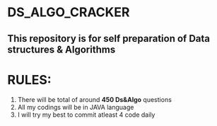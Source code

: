 # DS_ALGO_CRACKER

<h2>This repository is for self preparation of Data structures & Algorithms</h2>

<h1>RULES: </h1>

<ol>
  <li>There will be total of around <strong>450 Ds&Algo</strong> questions</li>
  <li>All my codings will be in JAVA language</li>
  <li>I will try my best to commit atleast 4 code daily</li>
</ol>

